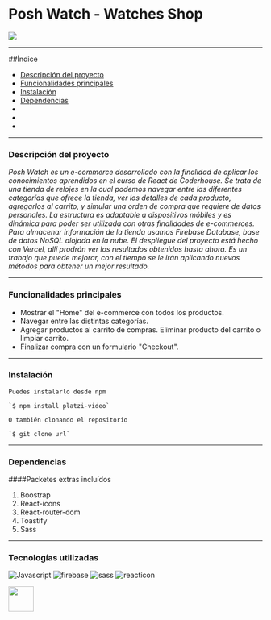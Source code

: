 # Posh Watch - Watches Shop

<p align="left">
  <img src="https://img.shields.io/badge/STATUS-EN%20DESAROLLO-green">
</p>

***

##Índice

* [Descripción del proyecto](#Descripción-del-proyecto)
* [Funcionalidades principales](#Funcionalidades-principales)
* [Instalación](#Instalación)
* [Dependencias](#Dependencias)
* []()
* []()
* []()

***

### Descripción del proyecto

_Posh Watch es un e-commerce desarrollado con la finalidad de aplicar los conocimientos aprendidos en el curso de React de Coderhouse. Se trata de una tienda de relojes en la cual podemos navegar entre las diferentes categorías que ofrece la tienda, ver los detalles de cada producto, agregarlos al carrito, y simular una orden de compra que requiere de datos personales. La estructura es adaptable a dispositivos móbiles y es dinámica para poder ser utilizada con otras finalidades de e-commerces. Para almacenar información de la tienda usamos Firebase Database, base de datos NoSQL alojada en la nube. El despliegue del proyecto está hecho con Vercel, allí prodrán ver los resultados obtenidos hasta ahora. Es un trabajo que puede mejorar, con el tiempo se le irán aplicando nuevos métodos para obtener un mejor resultado._

***

### Funcionalidades principales

- Mostrar el "Home" del e-commerce con todos los productos.
- Navegar entre las distintas categorías.
- Agregar productos al carrito de compras. Eliminar producto del carrito o limpiar carrito.
- Finalizar compra con un formulario "Checkout".

***

### Instalación

```
Puedes instalarlo desde npm

`$ npm install platzi-video`

O también clonando el repositorio

`$ git clone url`
```

***

### Dependencias
####Packetes extras incluídos
1. Boostrap
2. React-icons
3. React-router-dom
4. Toastify
5. Sass

***

### Tecnologías utilizadas
![Javascript](https://user-images.githubusercontent.com/48769662/205469662-4dc315a0-eacd-420d-9931-3fb0f8d8d940.png)
![firebase](https://user-images.githubusercontent.com/48769662/205469705-4676ef15-8a78-478b-a913-650b3c8730de.png)
![sass](https://user-images.githubusercontent.com/48769662/205469708-5d894279-9a21-4aef-a387-a512b83e8201.png)
![reacticon](https://user-images.githubusercontent.com/48769662/205469704-dfb32a23-4427-4c5e-918f-9349e38a2f90.png)

<div aling="center">
    <img src="https://user-images.githubusercontent.com/48769662/205469704-dfb32a23-4427-4c5e-918f-9349e38a2f90.png" width="50px" heigth="50px" style="">
    <img src="">
    <img src="">
    <img src="">
</div>

